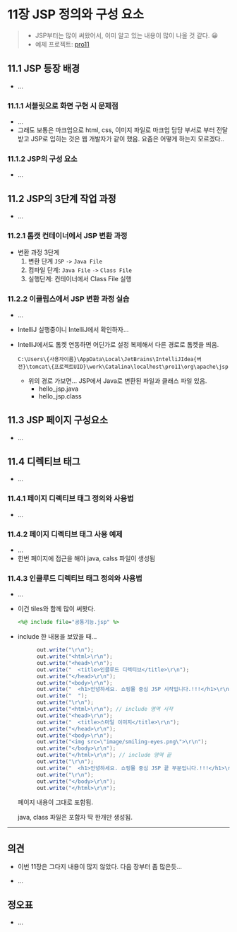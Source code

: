 # 11장 JSP 정의와 구성 요소

> * JSP부터는 많이 써왔어서, 이미 알고 있는 내용이 많이 나올 것 같다. 😀
> * 예제 프로젝트: [pro11](pro11)



## 11.1 JSP 등장 배경

* ...

### 11.1.1 서블릿으로 화면 구현 시 문제점 

* ...
* 그래도 보통은 마크업으로 html, css, 이미지 파일로 마크업 담당 부서로 부터 전달받고 JSP로 입히는 것은 웹 개발자가 같이 했음. 요즘은 어떻게 하는지 모르겠다..

### 11.1.2 JSP의 구성 요소

* ...



## 11.2 JSP의 3단계 작업 과정

* ...

### 11.2.1 톰캣 컨테이너에서 JSP 변환 과정

* 변환 과정 3단계
  1. 변환 단계 `JSP` `->` `Java File`
  2. 컴파일 단계: `Java File` `->` `Class File`
  3. 실행단계: 컨테이너에서 Class File 실행



### 11.2.2 이클립스에서 JSP 변환 과정 실습

* ...

* IntelliJ 실행중이니 IntelliJ에서 확인하자...

* IntelliJ에서도 톰켓 연동하면 어딘가로 설정 복제해서 다른 경로로 톰켓을 띄움.

  ```
  C:\Users\{사용자이름}\AppData\Local\JetBrains\IntelliJIdea{버전}\tomcat\{프로젝트UID}\work\Catalina\localhost\pro11\org\apache\jsp
  ```

  * 위의 경로 가보면...  JSP에서 Java로 변환된 파일과 클래스 파일 있음.
    * hello_jsp.java
    * hello_jsp.class



## 11.3 JSP 페이지 구성요소

* ...

  

## 11.4 디렉티브 태그

* ...

### 11.4.1 페이지 디렉티브 태그 정의와 사용법

* ...



### 11.4.2 페이지 디렉티브 태그 사용 예제

* ...
* 한번 페이지에 접근을 해야 java, calss 파일이 생성됨



### 11.4.3 인클루드 디렉티브 태그 정의와 사용법

* ...

* 이건 tiles와 함께 많이 써봣다.

  ```jsp
  <%@ include file="공통기능.jsp" %>
  ```

* include 한 내용을 보았을 때...

  ```java
        out.write("\r\n");
        out.write("<html>\r\n");
        out.write("<head>\r\n");
        out.write("  <title>인클루드 디렉티브</title>\r\n");
        out.write("</head>\r\n");
        out.write("<body>\r\n");
        out.write("  <h1>안녕하세요. 쇼핑몰 중심 JSP 시작입니다.!!!</h1>\r\n");
        out.write("  ");
        out.write("\r\n");
        out.write("<html>\r\n"); // include 영역 시작
        out.write("<head>\r\n");
        out.write("  <title>스마일 이미지</title>\r\n");
        out.write("</head>\r\n");
        out.write("<body>\r\n");
        out.write("<img src=\"image/smiling-eyes.png\">\r\n");
        out.write("</body>\r\n");
        out.write("</html>\r\n"); // include 영역 끝
        out.write("\r\n");
        out.write("  <h1>안녕하세요. 쇼핑몰 중심 JSP 끝 부분입니다.!!!</h1>\r\n");
        out.write("\r\n");
        out.write("</body>\r\n");
        out.write("</html>\r\n");
  ```

  페이지 내용이 그대로 포함됨.

  java, class 파일은 포함자 딱 한개만 생성됨.





---

## 의견

* 이번 11장은 그다지 내용이 많지 않았다. 다음 장부터 좀 많은듯...

* ...

  

## 정오표

* ...


